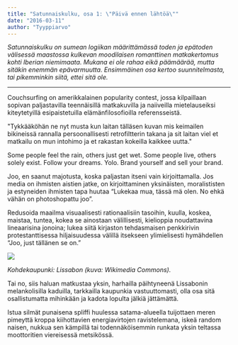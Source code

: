 ```yaml
---
title: "Satunnaiskulku, osa 1: \"Päivä ennen lähtöä\""
date: "2016-03-11"
author: "Tyyppiarvo"
---
```


_Satunnaiskulku on sumean logiikan määrittämässä toden ja epätoden välisessä maastossa kulkevan moodilaisen romanttinen matkakertomus kohti Iberian niemimaata. Mukana ei ole rahaa eikä päämäärää, mutta sitäkin enemmän epävarmuutta. Ensimmäinen osa kertoo suunnitelmasta, tai pikemminkin siitä, ettei sitä ole._

* * *

Couchsurfing on amerikkalainen popularity contest, jossa kilpaillaan sopivan paljastavilla teennäisillä matkakuvilla ja naiiveilla mietelauseiksi kiteytetyillä esipaistetuilla elämänfilosofioilla referensseistä.

"Tykkääköhän ne nyt musta kun laitan tälläsen kuvan mis keimailen bikineissä rannalla persoonallisesti retrofiltterin takana ja sit laitan viel et matkailu on mun intohimo ja et rakastan kokeilla kaikkee uutta."

Some people feel the rain, others just get wet. Some people live, others solely exist. Follow your dreams. Yolo. Brand yourself and sell your brand.

Joo, en saanut majotusta, koska paljastan itseni vain kirjoittamalla. Jos media on ihmisten aistien jatke, on kirjoittaminen yksinäisten, moralististen ja estyneiden ihmisten tapa huutaa “Lukekaa mua, tässä mä olen. No ehkä vähän on photoshopattu joo”.

Redusoida maailma visuaalisesti rationaalisiin tasoihin, kuulla, koskea, maistaa, tuntea, kokea se ainostaan välillisesti, kielioppia noudattavina lineaarisina jonoina; lukea siitä kirjaston tehdasmaisen penkkirivin protestanttisessa hiljaisuudessa välillä itsekseen ylimielisesti hymähdellen “Joo, just tällänen se on.”

![](https://upload.wikimedia.org/wikipedia/commons/thumb/3/3a/Lisbon_09882_Lisboa_Praça_don_Pedro_2006_Luca_Galuzzi.jpg/1024px-Lisbon_09882_Lisboa_Praça_don_Pedro_2006_Luca_Galuzzi.jpg)

_Kohdekaupunki: Lissabon (kuva: Wikimedia Commons)._

Tai no, siis haluan matkustaa yksin, harhailla päihtyneenä Lissabonin melankolisilla kaduilla, tarkkailla kaupunkia vastuuttomasti, olla osa sitä osallistumatta mihinkään ja kadota lopulta jälkiä jättämättä.

Istua silmät punaisena spliffi huulessa satama-alueella tuijottaen meren pimeyttä kroppa kiihottavien energiavirtojen ravistelemana, iskeä random naisen, nukkua sen kämpillä tai todennäköisemmin runkata yksin teltassa moottoritien viereisessä metsikössä.
